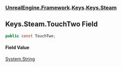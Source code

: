 ### [UnrealEngine.Framework](./UnrealEngine-Framework.md 'UnrealEngine.Framework').[Keys](./Keys.md 'UnrealEngine.Framework.Keys').[Keys.Steam](./Keys-Steam.md 'UnrealEngine.Framework.Keys.Steam')
## Keys.Steam.TouchTwo Field
  
```csharp
public const TouchTwo;
```
#### Field Value
[System.String](https://docs.microsoft.com/en-us/dotnet/api/System.String 'System.String')  
